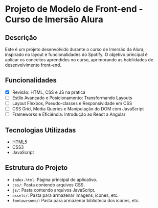 # Projeto de Modelo de Front-end - Curso de Imersão Alura

## Descrição
Este é um projeto desenvolvido durante o curso de Imersão da Alura, inspirado no layout e funcionalidades do Spotify. 
O objetivo principal é aplicar os conceitos aprendidos no curso, aprimorando as habilidades de desenvolvimento front-end.

## Funcionalidades
- [X] Revisão: HTML, CSS e JS na prática
- [ ] Estilo Avançado e Posicionamento: Transformando Layouts
- [ ] Layout Flexbox, Pseudo-classes e Responsividade em CSS
- [ ] CSS Grid, Media Queries e Manipulação do DOM com JavaScript
- [ ] Frameworks e Eficiência: Introdução ao React a Angular

## Tecnologias Utilizadas
- HTML5
- CSS3
- JavaScript


## Estrutura do Projeto
- `index.html`: Página principal do aplicativo.
- `css/`: Pasta contendo arquivos CSS.
- `js/`: Pasta contendo arquivos JavaScript.
- `assets/`: Pasta para armazenar imagens, ícones, etc.
- `fontawesome/`: Pasta para armazenar biblioteca dos ícones, etc.
